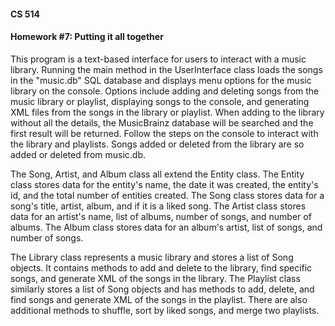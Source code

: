 #### CS 514
#### Homework #7: Putting it all together

This program is a text-based interface for users to interact with a music library.
Running the main method in the UserInterface class loads the songs in the "music.db"
SQL database and displays menu options for the music library on the console. Options 
include adding and deleting songs from the music library or playlist, displaying songs
to the console, and generating XML files from the songs in the library or playlist.
When adding to the library without all the details, the MusicBrainz database will be 
searched and the first result will be returned. Follow the steps on the console to 
interact with the library and playlists. Songs added or deleted from the library are
so added or deleted from music.db.

The Song, Artist, and Album class all extend the Entity class. The Entity class stores
data for the entity's name, the date it was created, the entity's id, and the total number
of entities created. The Song class stores data for a song's title, artist, album, and 
if it is a liked song. The Artist class stores data for an artist's name, list of albums,
number of songs, and number of albums. The Album class stores data for an album's artist,
list of songs, and number of songs.

The Library class represents a music library and stores a list of Song objects. It contains 
methods to add and delete to the library, find specific songs, and generate XML of the songs
in the library. The Playlist class similarly stores a list of Song objects and has methods to add, delete, and find songs and generate XML of the songs in the playlist. There are also additional methods to shuffle, sort by liked songs, and merge two playlists.